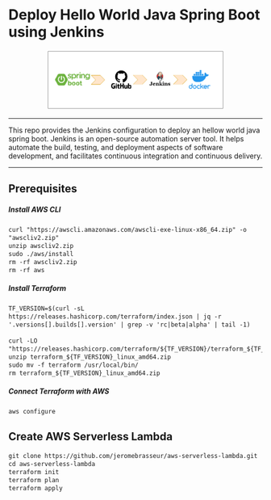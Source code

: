 # Deploy Hello World Java Spring Boot using Jenkins

<p align="center"><img src="img/springboot-jenkins.png" width="70%"></p>

----

This repo provides the Jenkins configuration to deploy an hellow world java spring boot. 
Jenkins is an open-source automation server tool. It helps automate the build, testing, and deployment aspects of software development, and facilitates continuous integration and continuous delivery.

----

## Prerequisites


##### Install AWS CLI

```
curl "https://awscli.amazonaws.com/awscli-exe-linux-x86_64.zip" -o "awscliv2.zip"
unzip awscliv2.zip
sudo ./aws/install
rm -rf awscliv2.zip
rm -rf aws
```

##### Install Terraform

```
TF_VERSION=$(curl -sL https://releases.hashicorp.com/terraform/index.json | jq -r '.versions[].builds[].version' | grep -v 'rc|beta|alpha' | tail -1)

curl -LO "https://releases.hashicorp.com/terraform/${TF_VERSION}/terraform_${TF_VERSION}_linux_amd64.zip"
unzip terraform_${TF_VERSION}_linux_amd64.zip
sudo mv -f terraform /usr/local/bin/
rm terraform_${TF_VERSION}_linux_amd64.zip
```

##### Connect Terraform with AWS

```
aws configure
```

## Create AWS Serverless Lambda

```
git clone https://github.com/jeromebrasseur/aws-serverless-lambda.git
cd aws-serverless-lambda
terraform init
terraform plan
terraform apply
```
